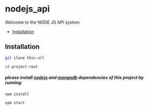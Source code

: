 # nodejs_api
Welcome to the NODE JS API system

- [Installation](#installation)


## Installation

```sh
git clone this-url
```

```sh
cd project-root
```

##### please install [nodejs](https://nodejs.org/en/download/) and [mongodb](https://www.mongodb.com/docs/manual/tutorial/install-mongodb-on-windows/) dependencies of this project by running

```sh
npm install
```

```sh
npm start
```